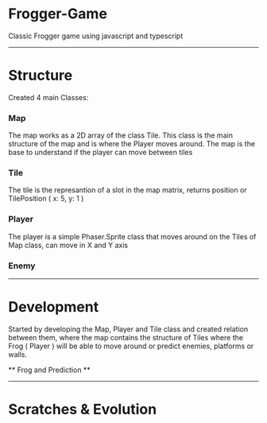 # Frogger-Game
Classic Frogger game using javascript and typescript

---------------------------------------------------------------
# Structure
Created 4 main Classes:
### Map ###
The map works as a 2D array of the class Tile. This class is the main structure of the map and is where the Player moves around. The map is the base to understand if the player can move between tiles

### Tile ###
The tile is the represantion of a slot in the map matrix, returns position or TilePosition ( x: 5, y: 1 )

### Player ###
The player is a simple Phaser.Sprite class that moves around on the Tiles of Map class, can move in X and Y axis

### Enemy ###


---------------------------------------------------------------
# Development
Started by developing the Map, Player and Tile class and created relation between them, where the map contains the structure of Tiles where the Frog ( Player ) will be able to move around or predict enemies, platforms or walls.

** Frog and Prediction ** 

---------------------------------------------------------------
# Scratches & Evolution
